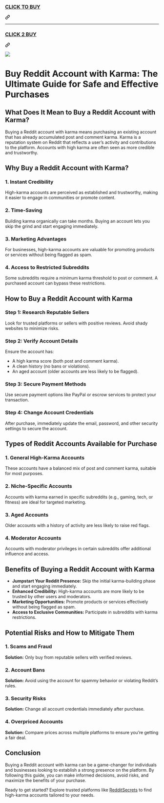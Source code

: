 
<h3 class="heading-element" dir="auto">
<a href="https://www.redditsecrets.com/buy-reddit-accounts/" rel="nofollow">CLICK TO BUY</a></h3><a id="user-content-click-to-buy" class="anchor" aria-label="Permalink: CLICK TO BUY" href="#click-to-buy"><svg class="octicon octicon-link" viewBox="0 0 16 16" version="1.1" width="16" height="16" aria-hidden="true"><path d="m7.775 3.275 1.25-1.25a3.5 3.5 0 1 1 4.95 4.95l-2.5 2.5a3.5 3.5 0 0 1-4.95 0 .751.751 0 0 1 .018-1.042.751.751 0 0 1 1.042-.018 1.998 1.998 0 0 0 2.83 0l2.5-2.5a2.002 2.002 0 0 0-2.83-2.83l-1.25 1.25a.751.751 0 0 1-1.042-.018.751.751 0 0 1-.018-1.042Zm-4.69 9.64a1.998 1.998 0 0 0 2.83 0l1.25-1.25a.751.751 0 0 1 1.042.018.751.751 0 0 1 .018 1.042l-1.25 1.25a3.5 3.5 0 1 1-4.95-4.95l2.5-2.5a3.5 3.5 0 0 1 4.95 0 .751.751 0 0 1-.018 1.042.751.751 0 0 1-1.042.018 1.998 1.998 0 0 0-2.83 0l-2.5 2.5a1.998 1.998 0 0 0 0 2.83Z"></path></svg></a></div>
<hr>
<div class="markdown-heading" dir="auto"><h3 class="heading-element" dir="auto">
<a href="https://redditsecrets.com" rel="nofollow">CLICK 2 BUY</a>
</h3><a id="user-content-click-2-buy" class="anchor" aria-label="Permalink: CLICK 2 BUY" href="#click-2-buy"><svg class="octicon octicon-link" viewBox="0 0 16 16" version="1.1" width="16" height="16" aria-hidden="true"><path d="m7.775 3.275 1.25-1.25a3.5 3.5 0 1 1 4.95 4.95l-2.5 2.5a3.5 3.5 0 0 1-4.95 0 .751.751 0 0 1 .018-1.042.751.751 0 0 1 1.042-.018 1.998 1.998 0 0 0 2.83 0l2.5-2.5a2.002 2.002 0 0 0-2.83-2.83l-1.25 1.25a.751.751 0 0 1-1.042-.018.751.751 0 0 1-.018-1.042Zm-4.69 9.64a1.998 1.998 0 0 0 2.83 0l1.25-1.25a.751.751 0 0 1 1.042.018.751.751 0 0 1 .018 1.042l-1.25 1.25a3.5 3.5 0 1 1-4.95-4.95l2.5-2.5a3.5 3.5 0 0 1 4.95 0 .751.751 0 0 1-.018 1.042.751.751 0 0 1-1.042.018 1.998 1.998 0 0 0-2.83 0l-2.5 2.5a1.998 1.998 0 0 0 0 2.83Z"></path></svg></a></div>
<p dir="auto"><a href="https://www.redditsecrets.com/buy-reddit-accounts/" rel="nofollow"><img src="https://www.redditsecrets.com/wp-content/uploads/2017/10/1-768x409.png" style="max-width: 100%;"></a></p>

# **Buy Reddit Account with Karma: The Ultimate Guide for Safe and Effective Purchases**  

## **What Does It Mean to Buy a Reddit Account with Karma?**  
Buying a Reddit account with karma means purchasing an existing account that has already accumulated post and comment karma. Karma is a reputation system on Reddit that reflects a user’s activity and contributions to the platform. Accounts with high karma are often seen as more credible and trustworthy.

## **Why Buy a Reddit Account with Karma?**  
### 1. **Instant Credibility**  
High-karma accounts are perceived as established and trustworthy, making it easier to engage in communities or promote content.

### 2. **Time-Saving**  
Building karma organically can take months. Buying an account lets you skip the grind and start engaging immediately.

### 3. **Marketing Advantages**  
For businesses, high-karma accounts are valuable for promoting products or services without being flagged as spam.

### 4. **Access to Restricted Subreddits**  
Some subreddits require a minimum karma threshold to post or comment. A purchased account can bypass these restrictions.

## **How to Buy a Reddit Account with Karma**  
### Step 1: Research Reputable Sellers  
Look for trusted platforms or sellers with positive reviews. Avoid shady websites to minimize risks.

### Step 2: Verify Account Details  
Ensure the account has:  
- A high karma score (both post and comment karma).  
- A clean history (no bans or violations).  
- An aged account (older accounts are less likely to be flagged).  

### Step 3: Secure Payment Methods  
Use secure payment options like PayPal or escrow services to protect your transaction.

### Step 4: Change Account Credentials  
After purchase, immediately update the email, password, and other security settings to secure the account.

## **Types of Reddit Accounts Available for Purchase**  
### 1. **General High-Karma Accounts**  
These accounts have a balanced mix of post and comment karma, suitable for most purposes.

### 2. **Niche-Specific Accounts**  
Accounts with karma earned in specific subreddits (e.g., gaming, tech, or fitness) are ideal for targeted marketing.

### 3. **Aged Accounts**  
Older accounts with a history of activity are less likely to raise red flags.

### 4. **Moderator Accounts**  
Accounts with moderator privileges in certain subreddits offer additional influence and access.

## **Benefits of Buying a Reddit Account with Karma**  
- **Jumpstart Your Reddit Presence:** Skip the initial karma-building phase and start engaging immediately.  
- **Enhanced Credibility:** High-karma accounts are more likely to be trusted by other users and moderators.  
- **Marketing Opportunities:** Promote products or services effectively without being flagged as spam.  
- **Access to Exclusive Communities:** Participate in subreddits with karma restrictions.  

## **Potential Risks and How to Mitigate Them**  
### 1. **Scams and Fraud**  
**Solution:** Only buy from reputable sellers with verified reviews.  

### 2. **Account Bans**  
**Solution:** Avoid using the account for spammy behavior or violating Reddit’s rules.  

### 3. **Security Risks**  
**Solution:** Change all account credentials immediately after purchase.  

### 4. **Overpriced Accounts**  
**Solution:** Compare prices across multiple platforms to ensure you’re getting a fair deal.  

## **Conclusion**  
Buying a Reddit account with karma can be a game-changer for individuals and businesses looking to establish a strong presence on the platform. By following this guide, you can make informed decisions, avoid risks, and maximize the benefits of your purchase.  

Ready to get started? Explore trusted platforms like [RedditSecrets](https://redditsecrets.com) to find high-karma accounts tailored to your needs.
